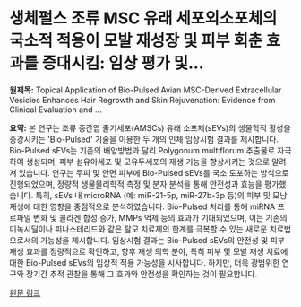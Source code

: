 # 생체펄스 조류 MSC 유래 세포외소포체의 국소적 적용이 모발 재성장 및 피부 회춘 효과를 증대시킴: 임상 평가 및…

**원제목:** Topical Application of Bio-Pulsed Avian MSC-Derived Extracellular Vesicles Enhances Hair Regrowth and Skin Rejuvenation: Evidence from Clinical Evaluation and …

**요약:** 본 연구는 조류 중간엽 줄기세포(AMSCs) 유래 소포체(sEVs)의 생물학적 활성을 증강시키는 'Bio-Pulsed' 기술을 이용한  두 개의 인체 임상시험 결과를 제시합니다.  Bio-Pulsed sEVs는 기존의 배양방법과 달리 Polygonum multiflorum 추출물로 자극하여 생성되며, 피부 섬유아세포 및 모유두세포의 재생 기능을 향상시키는 것으로 알려져 있습니다.  연구는 두피 및 안면 피부에 Bio-Pulsed sEVs를 국소 도포하는 방식으로 진행되었으며, 정량적 생물물리학적 측정 및 분자 분석을 통해 안전성과 효능을 평가했습니다.  특히,  sEVs 내 microRNA (예: miR-21-5p, miR-27b-3p 등)의  피부 및 모낭 재생에 대한 영향을 중점적으로 분석하였습니다.  Bio-Pulsed 처리를 통해 miRNA 프로파일 변화 및  콜라겐 합성 증가,  MMPs 억제 등의 효과가 기대되었으며, 이는 기존의 미녹시딜이나 피나스테리드와 같은  탈모 치료제의 한계를 극복할 수 있는  새로운 치료법으로서의 가능성을 제시합니다.  임상시험 결과는  Bio-Pulsed sEVs의 안전성 및  피부 재생 효과를  정량적으로 확인하고,  향후 재생 의학 분야, 특히  피부 및 모발 재생 치료에 대한  Bio-Pulsed sEVs의  임상적 적용 가능성을 시사합니다.  하지만,  더욱 광범위한 연구와  장기간 추적 관찰을 통해  그 효과와 안전성을  확인하는 것이 필요합니다.

[원문 링크](https://www.mdpi.com/1467-3045/47/7/539)
